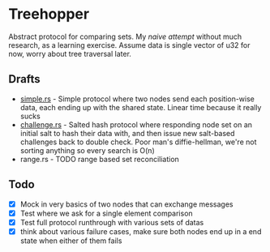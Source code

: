 # Treehopper
Abstract protocol for comparing sets. My _naive attempt_ without much research, as a learning exercise. Assume data is single vector of u32 for now, worry about tree traversal later.

## Drafts
- [simple.rs](src/simple.rs) - Simple protocol where two nodes send each position-wise data, each ending up with the shared state. Linear time because it really sucks
- [challenge.rs](src/challenge.rs) - Salted hash protocol where responding node set on an initial salt to hash their data with, and then issue new salt-based challenges back to double check. Poor man's diffie-hellman, we're not sorting anything so every search is O(n)
- range.rs - TODO range based set reconciliation

## Todo
- [x] Mock in very basics of two nodes that can exchange messages
- [x] Test where we ask for a single element comparison
- [x] Test full protocol runthrough with various sets of datas
- [x] think about various failure cases, make sure both nodes end up in a end state when either of them fails